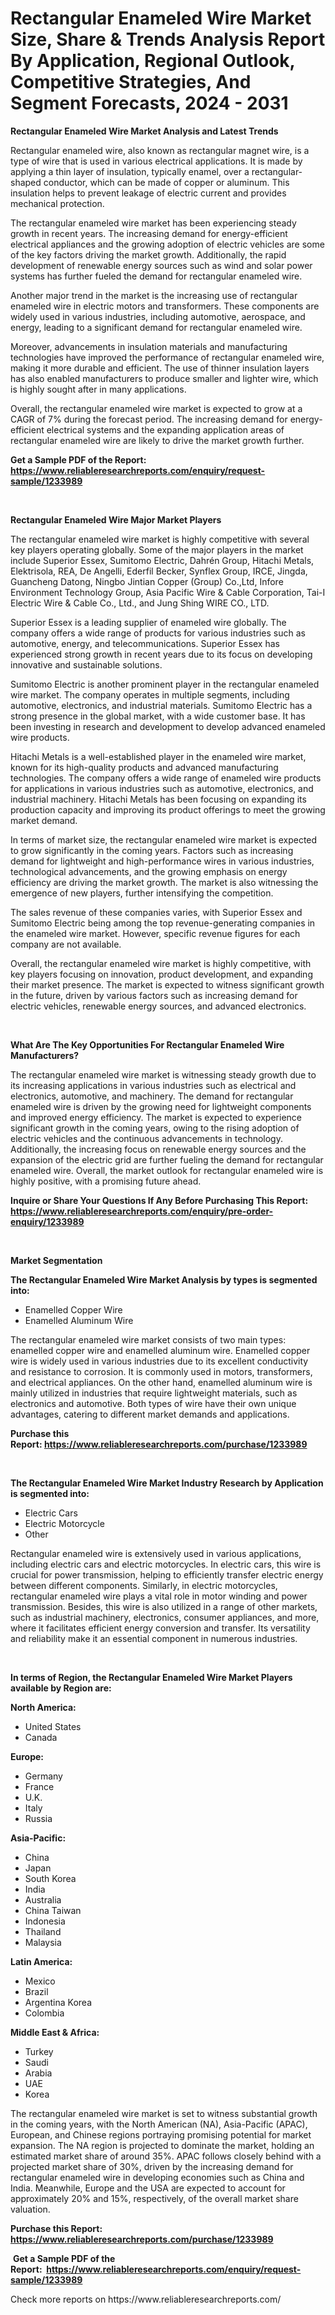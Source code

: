 <p><h1>Rectangular Enameled Wire Market Size, Share & Trends Analysis Report By Application, Regional Outlook, Competitive Strategies, And Segment Forecasts, 2024 - 2031</h1></p><p><strong>Rectangular Enameled Wire Market Analysis and Latest Trends</strong></p>
<p><p>Rectangular enameled wire, also known as rectangular magnet wire, is a type of wire that is used in various electrical applications. It is made by applying a thin layer of insulation, typically enamel, over a rectangular-shaped conductor, which can be made of copper or aluminum. This insulation helps to prevent leakage of electric current and provides mechanical protection.</p><p>The rectangular enameled wire market has been experiencing steady growth in recent years. The increasing demand for energy-efficient electrical appliances and the growing adoption of electric vehicles are some of the key factors driving the market growth. Additionally, the rapid development of renewable energy sources such as wind and solar power systems has further fueled the demand for rectangular enameled wire.</p><p>Another major trend in the market is the increasing use of rectangular enameled wire in electric motors and transformers. These components are widely used in various industries, including automotive, aerospace, and energy, leading to a significant demand for rectangular enameled wire.</p><p>Moreover, advancements in insulation materials and manufacturing technologies have improved the performance of rectangular enameled wire, making it more durable and efficient. The use of thinner insulation layers has also enabled manufacturers to produce smaller and lighter wire, which is highly sought after in many applications.</p><p>Overall, the rectangular enameled wire market is expected to grow at a CAGR of 7% during the forecast period. The increasing demand for energy-efficient electrical systems and the expanding application areas of rectangular enameled wire are likely to drive the market growth further.</p></p>
<p><strong>Get a Sample PDF of the Report:&nbsp; <a href="https://www.reliableresearchreports.com/enquiry/request-sample/1233989">https://www.reliableresearchreports.com/enquiry/request-sample/1233989</a></strong></p>
<p>&nbsp;</p>
<p><strong>Rectangular Enameled Wire Major Market Players</strong></p>
<p><p>The rectangular enameled wire market is highly competitive with several key players operating globally. Some of the major players in the market include Superior Essex, Sumitomo Electric, Dahrén Group, Hitachi Metals, Elektrisola, REA, De Angelli, Ederfil Becker, Synflex Group, IRCE, Jingda, Guancheng Datong, Ningbo Jintian Copper (Group) Co.,Ltd, Infore Environment Technology Group, Asia Pacific Wire & Cable Corporation, Tai-I Electric Wire & Cable Co., Ltd., and Jung Shing WIRE CO., LTD.</p><p>Superior Essex is a leading supplier of enameled wire globally. The company offers a wide range of products for various industries such as automotive, energy, and telecommunications. Superior Essex has experienced strong growth in recent years due to its focus on developing innovative and sustainable solutions.</p><p>Sumitomo Electric is another prominent player in the rectangular enameled wire market. The company operates in multiple segments, including automotive, electronics, and industrial materials. Sumitomo Electric has a strong presence in the global market, with a wide customer base. It has been investing in research and development to develop advanced enameled wire products.</p><p>Hitachi Metals is a well-established player in the enameled wire market, known for its high-quality products and advanced manufacturing technologies. The company offers a wide range of enameled wire products for applications in various industries such as automotive, electronics, and industrial machinery. Hitachi Metals has been focusing on expanding its production capacity and improving its product offerings to meet the growing market demand.</p><p>In terms of market size, the rectangular enameled wire market is expected to grow significantly in the coming years. Factors such as increasing demand for lightweight and high-performance wires in various industries, technological advancements, and the growing emphasis on energy efficiency are driving the market growth. The market is also witnessing the emergence of new players, further intensifying the competition.</p><p>The sales revenue of these companies varies, with Superior Essex and Sumitomo Electric being among the top revenue-generating companies in the enameled wire market. However, specific revenue figures for each company are not available.</p><p>Overall, the rectangular enameled wire market is highly competitive, with key players focusing on innovation, product development, and expanding their market presence. The market is expected to witness significant growth in the future, driven by various factors such as increasing demand for electric vehicles, renewable energy sources, and advanced electronics.</p></p>
<p>&nbsp;</p>
<p><strong>What Are The Key Opportunities For Rectangular Enameled Wire Manufacturers?</strong></p>
<p><p>The rectangular enameled wire market is witnessing steady growth due to its increasing applications in various industries such as electrical and electronics, automotive, and machinery. The demand for rectangular enameled wire is driven by the growing need for lightweight components and improved energy efficiency. The market is expected to experience significant growth in the coming years, owing to the rising adoption of electric vehicles and the continuous advancements in technology. Additionally, the increasing focus on renewable energy sources and the expansion of the electric grid are further fueling the demand for rectangular enameled wire. Overall, the market outlook for rectangular enameled wire is highly positive, with a promising future ahead.</p></p>
<p><strong>Inquire or Share Your Questions If Any Before Purchasing This Report: <a href="https://www.reliableresearchreports.com/enquiry/pre-order-enquiry/1233989">https://www.reliableresearchreports.com/enquiry/pre-order-enquiry/1233989</a></strong></p>
<p>&nbsp;</p>
<p><strong>Market Segmentation</strong></p>
<p><strong>The Rectangular Enameled Wire Market Analysis by types is segmented into:</strong></p>
<p><ul><li>Enamelled Copper Wire</li><li>Enamelled Aluminum Wire</li></ul></p>
<p><p>The rectangular enameled wire market consists of two main types: enamelled copper wire and enamelled aluminum wire. Enamelled copper wire is widely used in various industries due to its excellent conductivity and resistance to corrosion. It is commonly used in motors, transformers, and electrical appliances. On the other hand, enamelled aluminum wire is mainly utilized in industries that require lightweight materials, such as electronics and automotive. Both types of wire have their own unique advantages, catering to different market demands and applications.</p></p>
<p><strong>Purchase this Report:&nbsp;<a href="https://www.reliableresearchreports.com/purchase/1233989">https://www.reliableresearchreports.com/purchase/1233989</a></strong></p>
<p>&nbsp;</p>
<p><strong>The Rectangular Enameled Wire Market Industry Research by Application is segmented into:</strong></p>
<p><ul><li>Electric Cars</li><li>Electric Motorcycle</li><li>Other</li></ul></p>
<p><p>Rectangular enameled wire is extensively used in various applications, including electric cars and electric motorcycles. In electric cars, this wire is crucial for power transmission, helping to efficiently transfer electric energy between different components. Similarly, in electric motorcycles, rectangular enameled wire plays a vital role in motor winding and power transmission. Besides, this wire is also utilized in a range of other markets, such as industrial machinery, electronics, consumer appliances, and more, where it facilitates efficient energy conversion and transfer. Its versatility and reliability make it an essential component in numerous industries.</p></p>
<p>&nbsp;</p>
<p><strong>In terms of Region, the Rectangular Enameled Wire Market Players available by Region are:</strong></p>
<p>
    <p> <strong> North America: </strong>
        <ul>
            <li>United States</li>
            <li>Canada</li>
        </ul>
        </p> 
    <p> <strong> Europe: </strong>
        <ul>
            <li>Germany</li>
            <li>France</li>
            <li>U.K.</li>
            <li>Italy</li>
            <li>Russia</li>
        </ul>
        </p> 
    <p> <strong> Asia-Pacific: </strong>
        <ul>
            <li>China</li>
            <li>Japan</li>
            <li>South Korea</li>
            <li>India</li>
            <li>Australia</li>
            <li>China Taiwan</li>
            <li>Indonesia</li>
            <li>Thailand</li>
            <li>Malaysia</li>
        </ul>
        </p> 
    <p> <strong> Latin America: </strong>
        <ul>
            <li>Mexico</li>
            <li>Brazil</li>
            <li>Argentina Korea</li>
            <li>Colombia</li>
        </ul>
        </p> 
    <p> <strong> Middle East & Africa: </strong>
        <ul>
            <li>Turkey</li>
            <li>Saudi</li>
            <li>Arabia</li>
            <li>UAE</li>
            <li>Korea</li>
        </ul>
    </p>
    </p>
<p><p>The rectangular enameled wire market is set to witness substantial growth in the coming years, with the North American (NA), Asia-Pacific (APAC), European, and Chinese regions portraying promising potential for market expansion. The NA region is projected to dominate the market, holding an estimated market share of around 35%. APAC follows closely behind with a projected market share of 30%, driven by the increasing demand for rectangular enameled wire in developing economies such as China and India. Meanwhile, Europe and the USA are expected to account for approximately 20% and 15%, respectively, of the overall market share valuation.</p></p>
<p><strong>Purchase this Report: <a href="https://www.reliableresearchreports.com/purchase/1233989">https://www.reliableresearchreports.com/purchase/1233989</a></strong></p>
<p>&nbsp;<strong>Get a Sample PDF of the Report:&nbsp;&nbsp;<a href="https://www.reliableresearchreports.com/enquiry/request-sample/1233989">https://www.reliableresearchreports.com/enquiry/request-sample/1233989</a></strong></p>
<p><strong></strong></p>
<p>Check more reports on https://www.reliableresearchreports.com/</p>